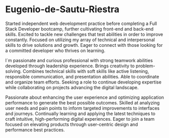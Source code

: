 # Eugenio-de-Sautu-Riestra

Started independent web development practice before completing a Full Stack Developer bootcamp, further cultivating front-end and back-end skills. Excited to tackle new challenges that test abilities in order to improve constantly. Focused on utilizing my array of technical and interpersonal skills to drive solutions and growth. Eager to connect with those looking for a committed developer who thrives on learning. 

I´m passionate and curious professional with strong teamwork abilities developed through leadership experience. Brings creativity to problem-solving. Combines technical skills with soft skills like active listening, responsible communication, and presentation abilities. Able to coordinate and organize team efforts. Seeking a role to continue developing expertise while collaborating on projects advancing the digital landscape.

Passionate about enhancing the user experience and optimizing application performance to generate the best possible outcomes. Skilled at analyzing user needs and pain points to inform targeted improvements to interfaces and journeys. Continually learning and applying the latest techniques to craft intuitive, high-performing digital experiences. Eager to join a team focused on elevating products through user-centric design and performance best practices.
